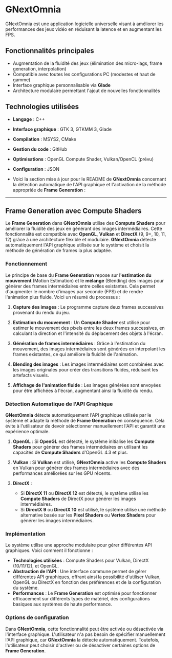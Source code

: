 # GNextOmnia

GNextOmnia est une application logicielle universelle visant à améliorer les performances des jeux vidéo en réduisant la latence et en augmentant les FPS. 

## Fonctionnalités principales
- Augmentation de la fluidité des jeux (élimination des micro-lags, frame generation, interpolation)
- Compatible avec toutes les configurations PC (modestes et haut de gamme)
- Interface graphique personnalisable via **Glade**
- Architecture modulaire permettant l'ajout de nouvelles fonctionnalités

## Technologies utilisées
- **Langage** : C++
- **Interface graphique** : GTK 3, GTKMM 3, Glade
- **Compilation** : MSYS2, CMake
- **Gestion du code** : GitHub
- **Optimisations** : OpenGL Compute Shader, Vulkan/OpenCL (prévu)
- **Configuration** : JSON

- Voici la section mise à jour pour le README de **GNextOmnia** concernant la détection automatique de l'API graphique et l'activation de la méthode appropriée de **Frame Generation** :

---

## Frame Generation avec Compute Shaders

Le **Frame Generation** dans **GNextOmnia** utilise des **Compute Shaders** pour améliorer la fluidité des jeux en générant des images intermédiaires. Cette fonctionnalité est compatible avec **OpenGL**, **Vulkan** et **DirectX** (9, 9+, 10, 11, 12) grâce à une architecture flexible et modulaire. **GNextOmnia** détecte automatiquement l'API graphique utilisée sur le système et choisit la méthode de génération de frames la plus adaptée.

### Fonctionnement

Le principe de base du **Frame Generation** repose sur l'**estimation du mouvement** (Motion Estimation) et le **mélange** (Blending) des images pour générer des frames intermédiaires entre celles existantes. Cela permet d'augmenter le nombre d'images par seconde (FPS) et de rendre l'animation plus fluide. Voici un résumé du processus :

1. **Capture des images** : 
   Le programme capture deux frames successives provenant du rendu du jeu.

2. **Estimation du mouvement** :
   Un **Compute Shader** est utilisé pour estimer le mouvement des pixels entre les deux frames successives, en calculant la direction et l'intensité du déplacement des objets à l'écran.

3. **Génération de frames intermédiaires** :
   Grâce à l'estimation du mouvement, des images intermédiaires sont générées en interpolant les frames existantes, ce qui améliore la fluidité de l'animation.

4. **Blending des images** :
   Les images intermédiaires sont combinées avec les images originales pour créer des transitions fluides, réduisant les artefacts visuels.

5. **Affichage de l'animation fluide** :
   Les images générées sont envoyées pour être affichées à l'écran, augmentant ainsi la fluidité du rendu.

### Détection Automatique de l'API Graphique

**GNextOmnia** détecte automatiquement l'API graphique utilisée par le système et adapte la méthode de **Frame Generation** en conséquence. Cela évite à l'utilisateur de devoir sélectionner manuellement l'API et garantit une expérience optimale.

1. **OpenGL** :
   Si **OpenGL** est détecté, le système initialise les **Compute Shaders** pour générer des frames intermédiaires en utilisant les capacités de **Compute Shaders** d'OpenGL 4.3 et plus.

2. **Vulkan** :
   Si **Vulkan** est utilisé, **GNextOmnia** active les **Compute Shaders** en Vulkan pour générer des frames intermédiaires avec des performances améliorées sur les GPU récents.

3. **DirectX** :
   - Si **DirectX 11** ou **DirectX 12** est détecté, le système utilise les **Compute Shaders** de DirectX pour générer les images intermédiaires.
   - Si **DirectX 9** ou **DirectX 10** est utilisé, le système utilise une méthode alternative basée sur les **Pixel Shaders** ou **Vertex Shaders** pour générer les images intermédiaires.

### Implémentation

Le système utilise une approche modulaire pour gérer différentes API graphiques. Voici comment il fonctionne :

- **Technologies utilisées** : Compute Shaders pour Vulkan, DirectX (10/11/12), et OpenGL.
- **Abstraction de l'API** : Une interface commune permet de gérer différentes API graphiques, offrant ainsi la possibilité d'utiliser Vulkan, OpenGL ou DirectX en fonction des préférences et de la configuration du système.
- **Performances** : Le **Frame Generation** est optimisé pour fonctionner efficacement sur différents types de matériel, des configurations basiques aux systèmes de haute performance.

### Options de configuration

Dans **GNextOmnia**, cette fonctionnalité peut être activée ou désactivée via l'interface graphique. L'utilisateur n'a pas besoin de spécifier manuellement l'API graphique, car **GNextOmnia** la détecte automatiquement. Toutefois, l'utilisateur peut choisir d'activer ou de désactiver certaines options de **Frame Generation**.

